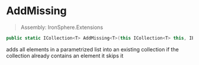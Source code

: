 ﻿

# AddMissing

> Assembly: IronSphere.Extensions

```csharp
public static ICollection<T> AddMissing<T>(this ICollection<T> this, IEnumerable<T> elementsToAdd);
```

adds all elements in a parametrized list into an existing collection if the collection already contains an element it skips it

